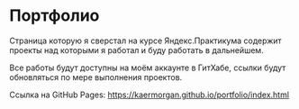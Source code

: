 # Портфолио 

Страница которую я сверстал на курсе Яндекс.Практикума  содержит проекты над которыми я работал и буду работать в дальнейшем.

Все работы будут доступны на моём аккаунте в ГитХабе, ссылки будут обновляться по мере выполнения проектов.

Ссылка на GitHub Pages: https://kaermorgan.github.io/portfolio/index.html
